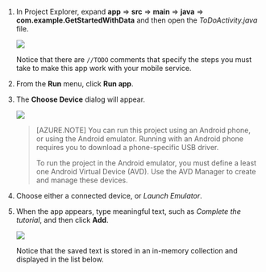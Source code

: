 ﻿1. In Project Explorer, expand **app** => **src** => **main** => **java** => **com.example.GetStartedWithData** and then open the *ToDoActivity.java* file.

   	![](./media/download-android-sample-code/mobile-services-android-studio-project.png)


   	Notice that there are `//TODO` comments that specify the steps you must take to make this app work with your mobile service.

2. From the **Run** menu, click **Run app**.

3. The **Choose Device** dialog will appear.

	![](./media/mobile-services-android-run-sample-code/android-studio-choose-device.png)



	> [AZURE.NOTE] You can run this project using an Android phone, or using the Android emulator. Running with an Android phone  requires you to download a phone-specific USB driver.
	>
	> To run the project in the Android emulator, you must define a least one Android Virtual Device (AVD). Use the AVD Manager to create and manage these devices.

4. Choose either a connected device, or *Launch Emulator*.

5. When the app appears, type meaningful text, such as _Complete the tutorial_, and then click **Add**.

   	![](./media/download-android-sample-code/mobile-quickstart-startup-android.png)

   	Notice that the saved text is stored in an in-memory collection and displayed in the list below.